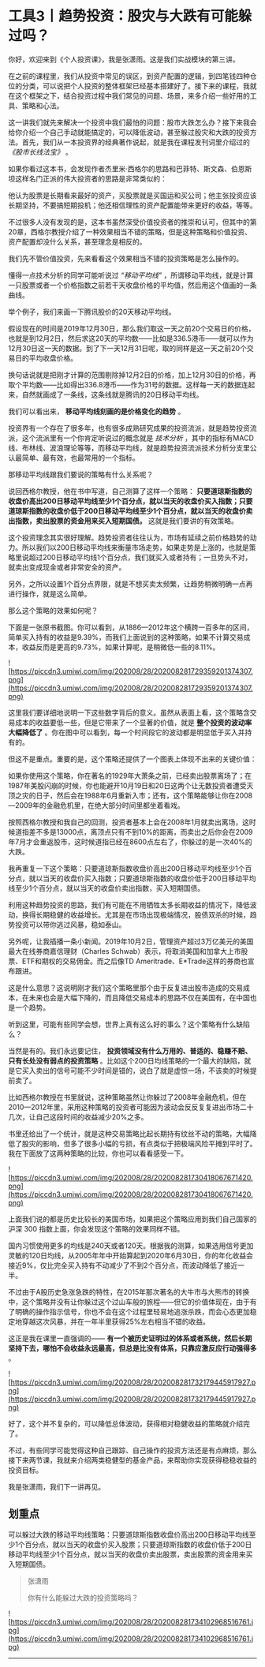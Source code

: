 # 工具3丨趋势投资：股灾与大跌有可能躲过吗？

你好，欢迎来到《个人投资课》，我是张潇雨。这是我们实战模块的第三讲。

在之前的课程里，我们从投资中常见的误区，到资产配置的逻辑，到四笔钱四种仓位的分类，可以说把个人投资的整体框架已经基本搭建好了。接下来的课程，我就在这个框架之下，结合投资过程中我们常见的问题、场景，来多介绍一些好用的工具、策略和心法。

这一讲我们就先来解决一个投资中我们最怕的问题：股市大跌怎么办？接下来我会给你介绍一个自己手动就能搞定的，可以降低波动，甚至躲过股灾和大跌的投资方法。首先，我们从一本投资界的经典著作说起，就是我在课程发刊词里介绍过的 *《股市长线法宝》* 。

如果你看过这本书，会发现作者杰里米·西格尔的思路和巴菲特、斯文森、伯恩斯坦这样名门正派的伟大投资者的思路是非常类似的：

他认为股票是长期看来最好的资产，买股票就是买国运和买公司；他主张投资应该长期坚持，不要搞短期投机；他还相信理性的资产配置能带来更好的收益，等等。

不过很多人没有发现的是，这本书虽然深受价值投资者的推崇和认可，但其中的第20章，西格尔教授介绍了一种效果相当不错的策略，但是这种策略和价值投资、资产配置却没什么关系，甚至理念是相反的。

我们先不管价值投资，先来看看这个效果相当不错的投资策略是怎么操作的。

懂得一点技术分析的同学可能听说过 *“移动平均线”* ，所谓移动平均线，就是计算一只股票或者一个价格指数之前若干天收盘价格的平均值，然后用这个值画的一条曲线。

举个例子，我们来画一下腾讯股价的20天移动平均线。

假设现在的时间是2019年12月30日，那么我们取这一天之前20个交易日的价格，也就是到12月2日，然后求这20天的平均数——比如是336.5港币——就可以作为12月30日这一天的数据。到了下一天12月31日呢，取的同样是这一天之前20个交易日的平均收盘价格。

换句话说就是把刚才计算的范围剔除掉12月2日的价格，加上12月30日的价格，再取个平均数——比如得出336.8港币——作为31号的数据。这样每一天的数据连起来，自然就画成了一条线，这条线就是腾讯的20日移动平均线。

我们可以看出来， **移动平均线刻画的是价格变化的趋势** 。

投资界有一个存在了很多年，也有很多成熟研究成果的投资流派，就是趋势投资流派，这个流派里有一个你肯定听说过的概念就是 *技术分析* ，其中的指标有MACD线、布林线、波浪理论等等，而移动平均线，就是趋势投资流派技术分析分支里公认最简单、最有效，也最常用的一个指标。

那移动平均线跟我们要说的策略有什么关系呢？

说回西格尔教授，他在书中写道，自己测算了这样一个策略： **只要道琼斯指数的收盘价高出200日移动平均线至少1个百分点，就以当天的收盘价买入指数；只要道琼斯指数的收盘价低于200日移动平均线至少1个百分点，就以当天的收盘价卖出指数，卖出股票的资金用来买入短期国债。** 这就是我们要讲的有效策略。

这个投资理念其实很好理解。趋势投资者往往认为，市场有延续之前价格趋势的动力。所以我们以200日移动平均线来衡量市场走势，如果走势是上涨的，也就是策略里说超过200日移动平均线1个百分点，我们就买入或者持有；一旦势头不对，就卖出变成现金或者非常安全的资产。

另外，之所以设置1个百分点界限，就是不想买卖太频繁，让趋势稍微明确一点再进行操作，就是这么简单。

那么这个策略的效果如何呢？

下面是一张原书截图。你可以看到，从1886—2012年这个横跨一百多年的区间，简单买入持有的收益是9.39%，而我们上面说到的这种策略，如果不计算交易成本，收益反而是更高的9.73%，如果计算呢，是稍微低一些的8.11%。

![https://piccdn3.umiwi.com/img/202008/28/202008281729359201374307.png](https://piccdn3.umiwi.com/img/202008/28/202008281729359201374307.png)

这里我们要详细地说明一下这些数字背后的意义。虽然从表面上看，这个策略含交易成本的收益要低一些，但是它带来了一个显著的价值，就是 **整个投资的波动率大幅降低了** 。你在图中可以看到，每一个时间段它的波动都是明显低于买入并持有的。

但这不是重点。重要的是，这个策略还提供了一个图表上体现不出来的关键价值：

如果你使用这个策略，你在著名的1929年大萧条之前，已经卖出股票离场了；在1987年美股闪崩的时候，你也能避开10月19日和20日这两个让无数投资者遭受灭顶之灾的日子，然后会在1988年6月重新入市；还有，这个策略能够让你在2008—2009年的金融危机里，在绝大部分时间里都坐着看戏。

按照西格尔教授和我自己的回测，投资者基本上会在2008年1月就卖出离场，这时候道指差不多是13000点，离顶点只有不到10%的距离，而卖出之后你会在2009年7月才会重返股市，这时候道指已经在8600点左右了，你躲过的是一次40%的大跌。

我再重复一下这个策略：只要道琼斯指数收盘价高出200日移动平均线至少1个百分点，就以当天的收盘价买入指数；只要道琼斯指数的收盘价低于200日移动平均线至少1个百分点，就以当天的收盘价卖出指数，买入短期国债。

利用这种趋势投资的思路，我们有可能在不用牺牲太多长期收益的情况下，降低波动，换得长期稳健的收益增长。尤其是在市场出现极端情况，股债双杀的时候，趋势投资可以带你逃过风暴，稳如泰山。

另外呢，让我插播一条小新闻。2019年10月2日，管理资产超过3万亿美元的美国最大在线券商嘉信理财（Charles Schwab）表示，将取消美国和加拿大上市股票、ETF和期权的交易佣金。而之后像TD Ameritrade、E*Trade这样的券商也宣布跟进。

这是什么意思？这说明刚才我们这个策略里那个由于反复进出股市造成的交易成本，在未来也会是大幅下降的，而且降低交易成本的思路不仅在美国有，在中国也是一个趋势。

听到这里，可能有些同学会想，世界上真有这么好的事么？这个策略有什么缺陷么？

当然是有的。我们永远要记住， **投资领域没有什么万用的、普适的、稳赚不赔、只有长处没有弱点的投资策略** 。比如这个200日均线策略的一个最大的缺陷，就是它买入卖出的信号可能不少时间是错的，说白了就是虚惊一场，不该卖的时候提前卖了。

比如西格尔教授在书里就说，这种策略虽然让你躲过了2008年金融危机，但在2010—2012年里，采用这种策略的投资者可能因为波动会反反复复进出市场二十几次，让自己这段时间的收益减少20%之多。

书里还给出了一个统计，就是这种交易策略比起长期持有纹丝不动的策略，大幅降低了股灾的影响，但多了很多小幅的亏损，有点类似于把极端风险平摊到平时了。我在下面放了这两种策略的比较，你也可以看看感受一下。

![https://piccdn3.umiwi.com/img/202008/28/202008281730418067671420.png](https://piccdn3.umiwi.com/img/202008/28/202008281730418067671420.png)

上面我们说的都是历史比较长的美国市场，如果把这个策略应用到我们自己国家的沪深 300 指数上面，你会发现这个策略的效果同样不错。

国内习惯使用更多的均线是240天或者120天。根据我的测算，如果选用信号更加灵敏的120日均线，从2005年年中开始算起到2020年6月30日，你的年化收益会接近9%，仅比完全买入持有不动减少了不到2个百分点，而波动降低了接近一半。

不过由于A股历史急涨急跌的特性，在2015年那次著名的大牛市与大熊市的转换中，这个策略并没有让你躲过这个过山车般的旅程——但它的价值体现在，由于有了明确的操作指示信号，你也不会在这个过程里轻易地追涨杀跌，而会心态更加稳定地穿越这次风暴，并在一年半里获得25%左右相当不错的收益。

这正是我在课里一直强调的—— **有一个被历史证明过的体系或者系统，然后长期坚持下去，哪怕不会收益永远最高，但总是比没有体系，只靠应激反应行动强得多** 。

![https://piccdn3.umiwi.com/img/202008/28/202008281732179445917927.png](https://piccdn3.umiwi.com/img/202008/28/202008281732179445917927.png)

好了，这个并不复杂的，可以降低总体波动，获得相对稳健收益的策略就介绍完了。

不过，有些同学可能觉得这种自己跟踪、自己操作的投资方法还是有点麻烦，那么接下来两节课，我就来介绍两类稳健型的基金产品，来帮助你实现获得稳稳收益的投资目标。

我是张潇雨，我们下一讲再见。

## 划重点

可以躲过大跌的移动平均线策略：只要道琼斯指数收盘价高出200日移动平均线至少1个百分点，就以当天的收盘价买入股票；只要道琼斯指数的收盘价低于200日移动平均线至少1个百分点，就以当天的收盘价卖出股票，卖出股票的资金用来买入短期国债。

> 张潇雨
> 
> 你有什么能躲过大跌的投资策略吗？

![https://piccdn3.umiwi.com/img/202008/28/202008281734102968516761.jpg](https://piccdn3.umiwi.com/img/202008/28/202008281734102968516761.jpg)

---
